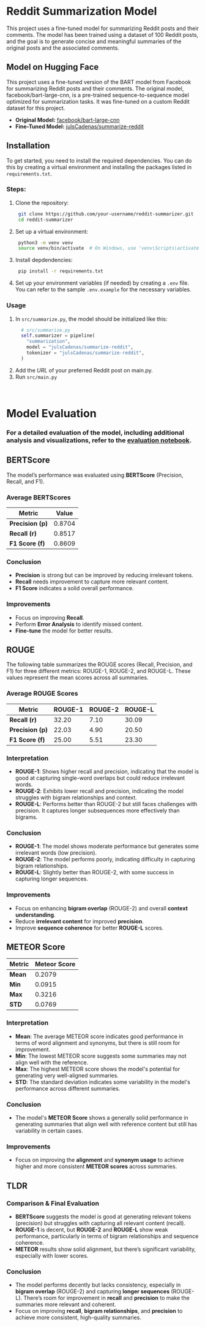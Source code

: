# **Reddit Summarization Model**

This project uses a fine-tuned model for summarizing Reddit posts and their comments. The model has been trained using a dataset of 100 Reddit posts, and the goal is to generate concise and meaningful summaries of the original posts and the associated comments.

## Model on Hugging Face

This project uses a fine-tuned version of the BART model from Facebook for summarizing Reddit posts and their comments. The original model, facebook/bart-large-cnn, is a pre-trained sequence-to-sequence model optimized for summarization tasks. It was fine-tuned on a custom Reddit dataset for this project.

- **Original Model:** [facebook/bart-large-cnn](https://huggingface.co/facebook/bart-large-cnn)
- **Fine-Tuned Model:** [julsCadenas/summarize-reddit](https://huggingface.co/julsCadenas/summarize-reddit)

## Installation

To get started, you need to install the required dependencies. You can do this by creating a virtual environment and installing the packages listed in `requirements.txt`.

### **Steps:**

1. Clone the repository:
   ```bash
    git clone https://github.com/your-username/reddit-summarizer.git
    cd reddit-summarizer  
2. Set up a virtual environment:
   ```bash
    python3 -m venv venv
    source venv/bin/activate  # On Windows, use 'venv\Scripts\activate'  
2. Install depdendencies:
   ```bash
    pip install -r requirements.txt  
3. Set up your environment variables (if needed) by creating a ```.env``` file. You can refer to the sample ```.env.example``` for the necessary variables.

### **Usage**

1. In ```src/summarize.py```, the model should be initialized like this:
    ```python
      # src/summarize.py
      self.summarizer = pipeline(
        "summarization",
        model = "julsCadenas/summarize-reddit",
        tokenizer = "julsCadenas/summarize-reddit",
      )   
2. Add the *URL* of your preferred Reddit post on main.py.
3. Run ```src/main.py```

<br>

# **Model Evaluation**

### For a detailed evaluation of the model, including additional analysis and visualizations, refer to the [evaluation notebook](https://github.com/julsCadenas/summarize-reddit/blob/master/notebooks/eval.ipynb).

## **BERTScore**

The model’s performance was evaluated using **BERTScore** (Precision, Recall, and F1).

### **Average BERTScores**  
| Metric              | Value     |
|---------------------|-----------|
| **Precision (p)**| 0.8704    |
| **Recall (r)**   | 0.8517    |
| **F1 Score (f)** | 0.8609    |

### **Conclusion**
- **Precision** is strong but can be improved by reducing irrelevant tokens.
- **Recall** needs improvement to capture more relevant content.
- **F1 Score** indicates a solid overall performance.

### **Improvements**
- Focus on improving **Recall**.
- Perform **Error Analysis** to identify missed content.
- **Fine-tune** the model for better results.

## **ROUGE**

The following table summarizes the ROUGE scores (Recall, Precision, and F1) for three different metrics: ROUGE-1, ROUGE-2, and ROUGE-L. These values represent the mean scores across all summaries.

### **Average ROUGE Scores**  
| Metric       | ROUGE-1   | ROUGE-2   | ROUGE-L   |
|--------------|-----------|-----------|-----------|
| **Recall (r)** | 32.20     | 7.10      | 30.09     |
| **Precision (p)** | 22.03   | 4.90      | 20.50     |
| **F1 Score (f)**  | 25.00   | 5.51      | 23.30     |

### **Interpretation**
- **ROUGE-1**: Shows higher recall and precision, indicating that the model is good at capturing single-word overlaps but could reduce irrelevant words.
- **ROUGE-2**: Exhibits lower recall and precision, indicating the model struggles with bigram relationships and context.
- **ROUGE-L**: Performs better than ROUGE-2 but still faces challenges with precision. It captures longer subsequences more effectively than bigrams.

### **Conclusion**
- **ROUGE-1**: The model shows moderate performance but generates some irrelevant words (low precision).
- **ROUGE-2**: The model performs poorly, indicating difficulty in capturing bigram relationships.
- **ROUGE-L**: Slightly better than ROUGE-2, with some success in capturing longer sequences.

### **Improvements**
- Focus on enhancing **bigram overlap** (ROUGE-2) and overall **context understanding**.
- Reduce **irrelevant content** for improved **precision**.
- Improve **sequence coherence** for better **ROUGE-L** scores.

## **METEOR Score**

| Metric      | Meteor Score |
|-------------|--------------|
| **Mean**    | 0.2079       |
| **Min**     | 0.0915       |
| **Max**     | 0.3216       |
| **STD**     | 0.0769       |

### **Interpretation**
- **Mean**: The average METEOR score indicates good performance in terms of word alignment and synonyms, but there is still room for improvement.
- **Min**: The lowest METEOR score suggests some summaries may not align well with the reference.
- **Max**: The highest METEOR score shows the model's potential for generating very well-aligned summaries.
- **STD**: The standard deviation indicates some variability in the model's performance across different summaries.

### **Conclusion**
- The model's **METEOR Score** shows a generally solid performance in generating summaries that align well with reference content but still has variability in certain cases.

### **Improvements**
- Focus on improving the **alignment** and **synonym usage** to achieve higher and more consistent **METEOR scores** across summaries.

## **TLDR**

### **Comparison & Final Evaluation**
- **BERTScore** suggests the model is good at generating relevant tokens (precision) but struggles with capturing all relevant content (recall).
- **ROUGE-1** is decent, but **ROUGE-2** and **ROUGE-L** show weak performance, particularly in terms of bigram relationships and sequence coherence.
- **METEOR** results show solid alignment, but there’s significant variability, especially with lower scores.

### **Conclusion**
- The model performs decently but lacks consistency, especially in **bigram overlap** (ROUGE-2) and capturing **longer sequences** (ROUGE-L). There’s room for improvement in **recall** and **precision** to make the summaries more relevant and coherent.
- Focus on improving **recall**, **bigram relationships**, and **precision** to achieve more consistent, high-quality summaries.